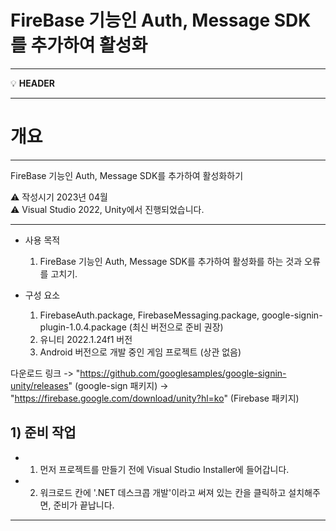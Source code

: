 # FireBase 기능인 Auth, Message SDK를 추가하여 활성화

---

<aside>
  
💡 **HEADER**

</aside>

---

# 개요

---

FireBase 기능인 Auth, Message SDK를 추가하여 활성화하기 

<aside>
⚠️ 작성시기 2023년 04월

</aside>

<aside>
⚠️ Visual Studio 2022, Unity에서 진행되었습니다.

</aside>

---

* 사용 목적
  1. FireBase 기능인 Auth, Message SDK를 추가하여 활성화를 하는 것과 오류를 고치기. 

* 구성 요소
    1.  FirebaseAuth.package, FirebaseMessaging.package, google-signin-plugin-1.0.4.package (최신 버전으로 준비 권장)
    2. 유니티 2022.1.24f1 버전
    3.	Android 버전으로 개발 중인 게임 프로젝트 (상관 없음)

다운로드 링크
-> "https://github.com/googlesamples/google-signin-unity/releases" (google-sign 패키지)
-> "https://firebase.google.com/download/unity?hl=ko" (Firebase 패키지)


## 1) 준비 작업

 - 1. 먼저 프로젝트를 만들기 전에 Visual Studio Installer에 들어갑니다.
 - 2. 워크로드 칸에 '.NET 데스크콥 개발'이라고 써져 있는 칸을 클릭하고 설치해주면, 준비가 끝납니다.
>
---------------------------------------------------------------------------------------------------------------------------------------------

